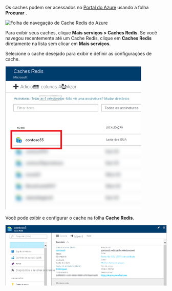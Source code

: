 Os caches podem ser acessados no [Portal do Azure](https://portal.azure.com) usando a folha **Procurar** .

![Folha de navegação de Cache Redis do Azure](media/redis-cache-browse/redis-cache-browse.png)

Para exibir seus caches, clique **Mais serviços > Caches Redis**. Se você navegou recentemente até um Cache Redis, clique em **Caches Redis** diretamente na lista sem clicar em **Mais serviços**.

Selecione o cache desejado para exibir e definir as configurações de cache.

![Lista de cache de navegação de Cache Redis do Azure](media/redis-cache-browse/redis-caches.png)

Você pode exibir e configurar o cache na folha **Cache Redis**.

![Todas as configurações de Cache Redis](media/redis-cache-browse/redis-cache-blade.png)


